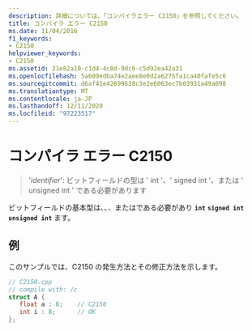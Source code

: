 ```yaml
---
description: 詳細については、「コンパイラエラー C2150」を参照してください。
title: コンパイラ エラー C2150
ms.date: 11/04/2016
f1_keywords:
- C2150
helpviewer_keywords:
- C2150
ms.assetid: 21e82a10-c1d4-4c0d-9dc6-c5d92ea42a31
ms.openlocfilehash: 5a609edba74e2aee8e0d2a6275fa1ca40fafe5c6
ms.sourcegitcommit: d6af41e42699628c3e2e6063ec7b03931a49a098
ms.translationtype: MT
ms.contentlocale: ja-JP
ms.lasthandoff: 12/11/2020
ms.locfileid: "97223517"
---
```

# <a name="compiler-error-c2150"></a>コンパイラ エラー C2150

> '*identifier*': ビットフィールドの型は ' int '、' signed int '、または ' unsigned int ' である必要があります

ビットフィールドの基本型は、、、またはである必要があり **`int`** **`signed int`** **`unsigned int`** ます。

## <a name="example"></a>例

このサンプルでは、C2150 の発生方法とその修正方法を示します。

```cpp
// C2150.cpp
// compile with: /c
struct A {
   float a : 8;    // C2150
   int i : 8;      // OK
};
```
